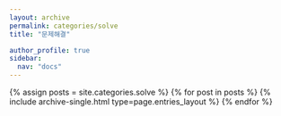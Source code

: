 ```yaml
---
layout: archive
permalink: categories/solve
title: "문제해결"

author_profile: true
sidebar:
  nav: "docs"
---
```


{% assign posts = site.categories.solve %}
{% for post in posts %} {% include archive-single.html type=page.entries_layout %} {% endfor %}
